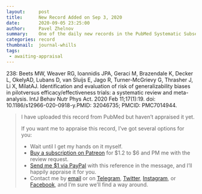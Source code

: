 ```yaml
---
layout:     post
title:      New Record Added on Sep 3, 2020
date:       2020-09-05 23:25:00
author:     Pavel Zhelnov
summary:    One of the daily new records in the PubMed Systematic Subset indexed by Sep 3, 2020.
categories: record
thumbnail:  journal-whills
tags:
 - awaiting-appraisal
---
```


238: Beets MW, Weaver RG, Ioannidis JPA, Geraci M, Brazendale K, Decker L, OkelyAD, Lubans D, van Sluijs E, Jago R, Turner-McGrievy G, Thrasher J, Li X, MilatAJ. Identification and evaluation of risk of generalizability biases in pilotversus efficacy/effectiveness trials: a systematic review and meta-analysis. IntJ Behav Nutr Phys Act. 2020 Feb 11;17(1):19. doi: 10.1186/s12966-020-0918-y.PMID: 32046735; PMCID: PMC7014944.


> I have uploaded this record from PubMed but haven’t appraised it yet.
>
> If you want me to appraise this record, I’ve got several options for you:
> * Wait until I get my hands on it myself.
> * [Buy a subscription on Patreon](https://patreon.com/zheln) for $1.2 to $6 and PM me with the review request.
> * [Send me $1 via PayPal](https://paypal.me/pjelnov) with this reference in the message, and I’ll happily appraise it for you.
> * Contact me by [email](mailto:pavel@zheln.com) or on [Telegram](https://t.me/drzhelnov), [Twitter](https://twitter.com/drzhelnov), [Instagram](https://instagram.com/igzheln), or [Facebook](https://facebook.com/drzhelnov), and I’m sure we’ll find a way around.
